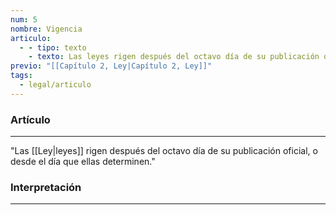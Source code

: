 ```yaml
---
num: 5
nombre: Vigencia
articulo:
  - - tipo: texto
    - texto: Las leyes rigen después del octavo día de su publicación oficial, o desde el día que ellas determinen.
previo: "[[Capítulo 2, Ley|Capítulo 2, Ley]]"
tags:
  - legal/articulo
---
```

### Artículo
---
"Las [[Ley|leyes]] rigen después del octavo día de su publicación oficial, o desde el día que ellas determinen."

### Interpretación
---


